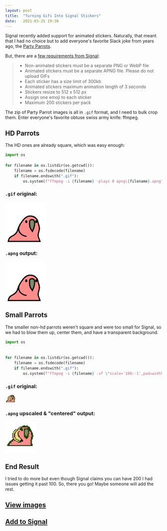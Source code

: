 ```yaml
---
layout: post
title:  "Turning Gifs Into Signal Stickers"
date:   2021-03-25 19:30
---
```


Signal recently added support for animated stickers. Naturally, that meant that
I had no choice but to add everyone's favorite Slack joke from years ago, the
[Party Parrots](https://cultofthepartyparrot.com/). 

But, there are a [few requirements from Signal](https://support.signal.org/hc/en-us/articles/360031836512-Stickers):

> - Non-animated stickers must be a separate PNG or WebP file
> - Animated stickers must be a separate APNG file. Please do not upload GIFs
> - Each sticker has a size limit of 300kb
> - Animated stickers maximum animation length of 3 seconds
> - Stickers resize to 512 x 512 px
> - Assign one emoji to each sticker
> - Maximum 200 stickers per pack

The zip of Party Parrot images is all in `.gif` format, and I need to bulk
crop them. Enter everyone's favorite obtuse swiss army knife: ffmpeg.

## HD Parrots
The HD ones are already square, which was easy enough:

```python
import os

for filename in os.listdir(os.getcwd()):
	filename = os.fsdecode(filename)
	if filename.endswith(".gif"):
		os.system(f"ffmpeg -i {filename} -plays 0 apng\{filename}.apng")
```


### `.gif` original:

<img src="/assets/posts/2021-03-25-signal-stickers/parrot.gif">

### `.apng` output:

<img src="/assets/posts/2021-03-25-signal-stickers/parrot.gif.apng">

## Small Parrots

The smaller non-hd parrots weren't square and were too small for Signal,
so we had to blow them up, center them, and have a transparent background.

```python
import os


for filename in os.listdir(os.getcwd()):
	filename = os.fsdecode(filename)
	if filename.endswith(".gif"):
		os.system(f"ffmpeg -i {filename} -vf \"scale='100:-1',pad=width=100:height=100:x=0:y=7:color=0xffffff00\" -plays 0 apng_square\{filename}.apng")
```

### `.gif` original:
<img src="/assets/posts/2021-03-25-signal-stickers/bananaparrot.gif">

### `.apng` upscaled & "centered" output:
<img src="/assets/posts/2021-03-25-signal-stickers/bananaparrot.gif.apng">

## End Result
I tried to do more but even though Signal claims you can have 200 I had issues
getting it past 100. So, there you go! Maybe someone will add the rest.

## [View images](https://signalstickers.com/pack/2e43b57cf03eb139bb44242007a90c54)

## [Add to Signal](https://signal.art/addstickers/#pack_id=2e43b57cf03eb139bb44242007a90c54&pack_key=d33e8cab3abce371249f983c334747df50c955728cc86afae4473181a3e7bf2d)